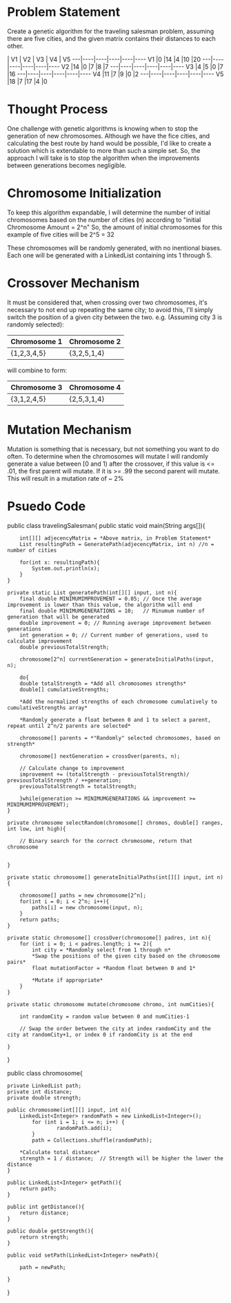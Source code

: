 # Problem Statement
Create a genetic algorithm for the traveling salesman problem, assuming there are five cities, and the given matrix contains their distances to each other.

   | V1 | V2 | V3 | V4 | V5 
---|----|----|----|----|----
V1 |0   |14  |4   |10  |20
---|----|----|----|----|----
V2 |14  |0   |7   |8   |7
---|----|----|----|----|----
V3 |4   |5   |0   |7   |16
---|----|----|----|----|----
V4 |11  |7   |9   |0   |2
---|----|----|----|----|----
V5 |18  |7   |17  |4   |0

# Thought Process

One challenge with genetic algorithms is knowing when to stop the generation of new chromosomes. Although we have the fice cities, and calculating the best route by hand
would be possible, I'd like to create a solution which is extendable to more than such a simple set.
So, the approach I will take is to stop the algorithm when the improvements between generations becomes negligible.


# Chromosome Initialization

To keep this algorithm expandable, I will determine the number of initial chromosomes based on the number of cities (n) according to "initial Chromosome Amount = 2^n"
So, the amount of initial chromosomes for this example of five cities will be 2^5 = 32

These chromosomes will be randomly generated, with no inentional biases.
Each one will be generated with a LinkedList containing ints 1 through 5.

# Crossover Mechanism

It must be considered that, when crossing over two chromosomes, it's necessary to not end up repeating the same city; to avoid this, 
I'll simply switch the position of a given city between the two.
e.g. (Assuming city 3 is randomly selected):

Chromosome 1|Chromosome 2
------------|------------
{1,2,3,4,5} |{3,2,5,1,4}

will combine to form:

Chromosome 3|Chromosome 4
------------|------------
{3,1,2,4,5} |{2,5,3,1,4}


# Mutation Mechanism

Mutation is something that is necessary, but not something you want to do often.
To determine when the chromosomes will mutate I will randomly generate a value between [0 and 1) after the crossover,
if this value is <= .01, the first parent will mutate. If it is >= .99 the second parent will mutate.
This will result in a mutation rate of ~ 2%

# Psuedo Code

public class travelingSalesman{
	public static void main(String args[]){
		
		int[][] adjecencyMatrix = *Above matrix, in Problem Statement*
		List resultingPath = GeneratePath(adjecencyMatrix, int n) //n = number of cities

		for(int x: resultingPath){
			System.out.println(x);
		}
	} 

	private static List generatePath(int[][] input, int n){
		final double MINIMUMIMPROVEMENT = 0.05;	// Once the average improvement is lower than this value, the algorithm will end
		final double MINIMUMGENERATIONS = 10;	// Minumum number of generation that will be generated
		double improvement = 0;	// Running average improvement between generations
		int generation = 0;	// Current number of generations, used to calculate improvement
		double previousTotalStrength;

		chromosome[2^n] currentGeneration = generateInitialPaths(input, n);

		do{
		double totalStrength = *Add all chromosomes strengths*
		double[] cumulativeStrengths;
		
		*Add the normalized strengths of each chromosome cumulatively to cumulativeStrengths array*

		*Randomly generate a float between 0 and 1 to select a parent, repeat until 2^n/2 parents are selected*
		
		chromosome[] parents = *"Randomly" selected chromosomes, based on strength*
		
		chromosome[] nextGeneration = crossOver(parents, n);
		
		// Calculate change to improvement
		improvement += (totalStrength - previousTotalStrength)/ previousTotalStrength / ++generation;
		previousTotalStrength = totalStrength;		

		}while(generation >= MINIMUMGENERATIONS && improvement >= MINIMUMIMPROVEMENT);
	}

	private chromosome selectRandom(chromosome[] chromos, double[] ranges, int low, int high){
		
		// Binary search for the correct chromosome, return that chromosome


	}

	private static chromosome[] generateInitialPaths(int[][] input, int n){
	
		chromosome[] paths = new chromosome[2^n]; 
		for(int i = 0; i < 2^n; i++){
			paths[i] = new chromosome(input, n);	
		}
		return paths;
	}

	private static chromosome[] crossOver(chromosome[] padres, int n){
		for (int i = 0; i < padres.length; i += 2){
			int city = *Randomly select from 1 through n*
			*Swap the positions of the given city based on the chromosome pairs*
			float mutationFactor = *Random float between 0 and 1*
			
			*Mutate if appropriate*
		}
	}

	private static chromosome mutate(chromosome chromo, int numCities){
	
		int randomCity = random value between 0 and numCities-1
		
		// Swap the order between the city at index randomCity and the city at randomCity+1, or index 0 if randomCity is at the end

	}
}

public class chromosome{

	private LinkedList path;
	private int distance;
	private double strength;
	
	public chromosome(int[][] input, int n){
		LinkedList<Integer> randomPath = new LinkedList<Integer>();
        	for (int i = 1; i <= n; i++) {
            		randomPath.add(i);
        	}
        	path = Collections.shuffle(randomPath);
		
		*Calculate total distance*
		strength = 1 / distance;  // Strength will be higher the lower the distance
	}

	public LinkedList<Integer> getPath(){
		return path;
	}

	public int getDistance(){
		return distance;
	}

	public double getStrength(){
		return strength;
	}

	public void setPath(LinkedList<Integer> newPath){
	
		path = newPath;

	}
}
